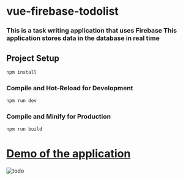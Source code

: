 # vue-firebase-todolist

### This is a task writing application that uses Firebase This application stores data in the database in real time

## Project Setup

```sh
npm install
```

### Compile and Hot-Reload for Development

```sh
npm run dev
```

### Compile and Minify for Production

```sh
npm run build
```
# [Demo of the application](https://todolistmoomenazzam.netlify.app)

![todo](https://github.com/MoomenAzzam/TodoList/assets/82784364/a171a823-cb0c-44a6-be3b-06a326517d69)
